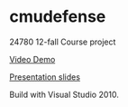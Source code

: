cmudefense
==========

24780 12-fall Course project

[Video Demo](https://www.youtube.com/watch?v=k-BrzhV_u4Q&feature=youtube_gdata)

[Presentation slides](https://github.com/fionaarmstrong/cmudefense/blob/master/Final%20Presentation.pdf)


Build with Visual Studio 2010.
